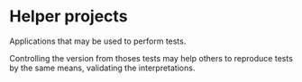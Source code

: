 # Helper projects

Applications that may be used to perform tests.

Controlling the version from thoses tests may help others to reproduce tests by the same means, validating the interpretations.

